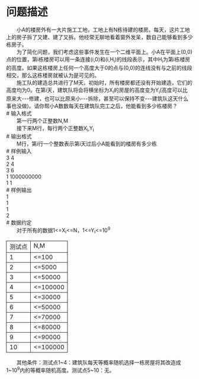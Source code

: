 <div id="pcont1" style="margin-top:20px; display:block;">

# 问题描述

<div class="pdcont">　　小A的楼房外有一大片施工工地，工地上有N栋待建的楼房。每天，这片工地上的房子拆了又建、建了又拆。他经常无聊地看着窗外发呆，数自己能够看到多少栋房子。<br/>
　　为了简化问题，我们考虑这些事件发生在一个二维平面上。小A在平面上(0,0)点的位置，第i栋楼房可以用一条连接(i,0)和(i,H<sub>i</sub>)的线段表示，其中H<sub>i</sub>为第i栋楼房的高度。如果这栋楼房上任何一个高度大于0的点与(0,0)的连线没有与之前的线段相交，那么这栋楼房就被认为是可见的。<br/>
　　施工队的建造总共进行了M天。初始时，所有楼房都还没有开始建造，它们的高度均为0。在第i天，建筑队将会将横坐标为X<sub>i</sub>的房屋的高度变为Y<sub>i</sub>(高度可以比原来大---修建，也可以比原来小---拆除，甚至可以保持不变---建筑队这天什么事也没做)。请你帮小A数数每天在建筑队完工之后，他能看到多少栋楼房？</div>
# 输入格式

<div class="pdcont">　　第一行两个正整数N,M<br/>
　　接下来M行，每行两个正整数X<sub>i</sub>,Y<sub>i</sub></div>
# 输出格式

<div class="pdcont">　　M行，第i行一个整数表示第i天过后小A能看到的楼房有多少栋</div>
# 样例输入

<div class="pddata">3 4<br/>
2 4<br/>
3 6<br/>
1 1000000000<br/>
1 1</div>
# 样例输出

<div class="pddata">1<br/>
1<br/>
1<br/>
2</div>
# 数据约定

<div class="pdcont">　　对于所有的数据1&lt;=X<sub>i</sub>&lt;=N，1&lt;=Y<sub>i</sub>&lt;=10<sup>9</sup><br/>
<table cellspacing="0" cellpadding="2px" style="border-collapse:collapse;" class="table table-striped table-horver"><tbody><tr style="border:solid 1.0pt"><td valign="top" style="border:solid 1.0pt">测试点<br/>
</td><td valign="top" style="border:solid 1.0pt">N,M<br/>
</td></tr><tr style="border:solid 1.0pt"><td valign="top" style="border:solid 1.0pt">1<br/>
</td><td valign="top" style="border:solid 1.0pt">&lt;=100<br/>
</td></tr><tr style="border:solid 1.0pt"><td valign="top" style="border:solid 1.0pt">2<br/>
</td><td valign="top" style="border:solid 1.0pt">&lt;=5000<br/>
</td></tr><tr style="border:solid 1.0pt"><td valign="top" style="border:solid 1.0pt">3<br/>
</td><td valign="top" style="border:solid 1.0pt">&lt;=50000<br/>
</td></tr><tr style="border:solid 1.0pt"><td valign="top" style="border:solid 1.0pt">4<br/>
</td><td valign="top" style="border:solid 1.0pt">&lt;=100000<br/>
</td></tr><tr style="border:solid 1.0pt"><td valign="top" style="border:solid 1.0pt">5<br/>
</td><td valign="top" style="border:solid 1.0pt">&lt;=30000<br/>
</td></tr><tr style="border:solid 1.0pt"><td valign="top" style="border:solid 1.0pt">6<br/>
</td><td valign="top" style="border:solid 1.0pt">&lt;=50000<br/>
</td></tr><tr style="border:solid 1.0pt"><td valign="top" style="border:solid 1.0pt">7<br/>
</td><td valign="top" style="border:solid 1.0pt">&lt;=70000<br/>
</td></tr><tr style="border:solid 1.0pt"><td valign="top" style="border:solid 1.0pt">8<br/>
</td><td valign="top" style="border:solid 1.0pt">&lt;=80000<br/>
</td></tr><tr style="border:solid 1.0pt"><td valign="top" style="border:solid 1.0pt">9<br/>
</td><td valign="top" style="border:solid 1.0pt">&lt;=90000<br/>
</td></tr><tr style="border:solid 1.0pt"><td valign="top" style="border:solid 1.0pt">10<br/>
</td><td valign="top" style="border:solid 1.0pt">&lt;=100000<br/>
</td></tr></tbody></table>　　其他条件：测试点1~4：建筑队每天等概率随机选择一栋房屋将其改造成1~10<sup>9</sup>内的等概率随机高度。测试点5~10：无。</div>

</div>